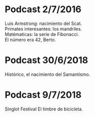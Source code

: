 # Podcast 2/7/2016  

Luis Armstrong: nacimiento del Scat.  
Primates interesantes: los mandriles.  
Matématicas: la serie de Fibonacci.  
El número era 42, Berto.  

# Podcast 30/6/2018

Histórico, el nacimiento del Samantismo.

# Podcast 9/7/2018

Singlot Festival
El timbre de bicicleta.
